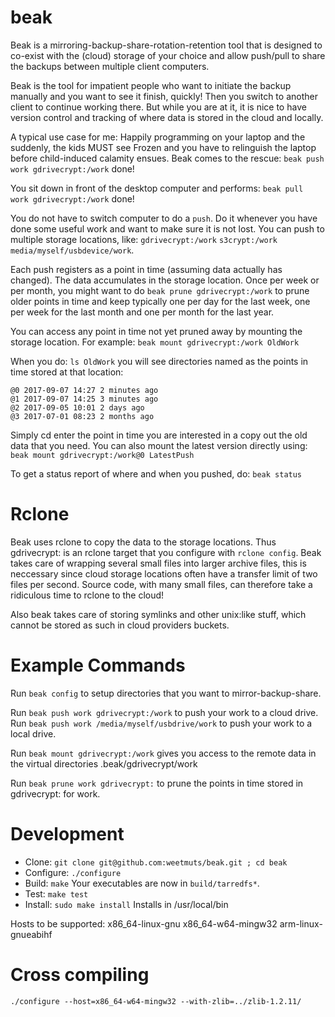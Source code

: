 # beak

Beak is a mirroring-backup-share-rotation-retention tool that is designed to co-exist
with the (cloud) storage of your choice and allow push/pull to share the backups
between multiple client computers.

Beak is the tool for impatient people who want to initiate the backup
manually and you want to see it finish, quickly! Then you switch to
another client to continue working there. But while you are at it, it
is nice to have version control and tracking of where data is stored
in the cloud and locally.

A typical use case for me: Happily programming on your laptop and the
suddenly, the kids MUST see Frozen and you have to relinguish the
laptop before child-induced calamity ensues. Beak comes to the rescue:
`beak push work gdrivecrypt:/work` done!

You sit down in front of the desktop computer and performs:
`beak pull work gdrivecrypt:/work` done!

You do not have to switch computer to do a `push`. Do it whenever you
have done some useful work and want to make sure it is not lost. You
can push to multiple storage locations, like: `gdrivecrypt:/work` `s3crypt:/work`
`media/myself/usbdevice/work`.

Each push registers as a point in time (assuming data actually has
changed).  The data accumulates in the storage location. Once per week
or per month, you might want to do `beak prune gdrivecrypt:/work` to prune
older points in time and keep typically one per day for the last week,
one per week for the last month and one per month for the last year.

You can access any point in time not yet pruned away by mounting the storage location.
For example: `beak mount gdrivecrypt:/work OldWork`

When you do: `ls OldWork` you will see directories named as the points in time stored at that location:

```
@0 2017-09-07 14:27 2 minutes ago
@1 2017-09-07 14:25 3 minutes ago
@2 2017-09-05 10:01 2 days ago
@3 2017-07-01 08:23 2 months ago
```

Simply cd enter the point in time you are interested in a copy out the old data that you need.
You can also mount the latest version directly using: `beak mount gdrivecrypt:/work@0 LatestPush`

To get a status report of where and when you pushed, do: `beak status`

# Rclone

Beak uses rclone to copy the data to the storage locations. Thus
gdrivecrypt: is an rclone target that you configure with `rclone
config`. Beak takes care of wrapping several small files into larger
archive files, this is neccessary since cloud storage locations often
have a transfer limit of two files per second. Source code, with many small
files, can therefore take a ridiculous time to rclone to the cloud!

Also beak takes care of storing symlinks and other unix:like stuff, which cannot be stored
as such in cloud providers buckets.

# Example Commands

Run `beak config` to setup directories that you want to mirror-backup-share.

Run `beak push work gdrivecrypt:/work` to push your work to a cloud drive.
Run `beak push work /media/myself/usbdrive/work` to push your work to a local drive.

Run `beak mount gdrivecrypt:/work` gives you access to the remote data in the virtual
directories .beak/gdrivecrypt/work

Run `beak prune work gdrivecrypt:` to prune the points in time stored in gdrivecrypt: for work.

# Development
* Clone: `git clone git@github.com:weetmuts/beak.git ; cd beak`
* Configure: `./configure`
* Build: `make` Your executables are now in `build/tarredfs*`.
* Test: `make test`
* Install: `sudo make install` Installs in /usr/local/bin

Hosts to be supported: x86_64-linux-gnu x86_64-w64-mingw32 arm-linux-gnueabihf

# Cross compiling

`./configure --host=x86_64-w64-mingw32 --with-zlib=../zlib-1.2.11/`